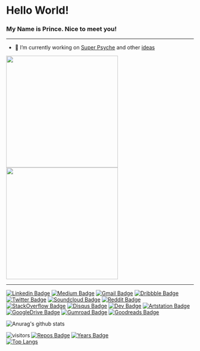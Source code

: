 # Hello World!
### My Name is Prince. Nice to meet you! 

<!--* Currently Learning
________________________________________________________________________________________________________________________________________________________________
<img src="https://img.shields.io/badge/dart-%230175C2.svg?&style=for-the-badge&logo=dart&logoColor=white"/>  <img src="https://img.shields.io/badge/flutter-%230175C2.svg?&style=for-the-badge&logo=flutter&logoColor=white"/>  <img src="https://img.shields.io/badge/go-%230175C2.svg?&style=for-the-badge&logo=go&logoColor=white"/> <img src="https://img.shields.io/badge/solidity-%230175C2.svg?&style=for-the-badge&logo=solidity&logoColor=white"/> -->
_________________________________________________________________________________________________________________________________________________________________
- 🔭 I’m currently working on [Super Psyche](https://github.com/33nanoseconds/SuperIntelligence_Psyche) and other [ideas](https://sheets.arcaneoffice.com/View.aspx?info=eyJmbiI6ImwzM3QueGxzeCIsImwiOiJodHRwczovL2dhaWEuYmxvY2tzdGFjay5vcmcvaHViLzEzcTViOTJUekN1cnFLdWJ5OTI5eVNWR2NkZnJNOUNOTkQvNjczYjcwODAwZTFlODYxNjBhOGIyMWIyYjljMGI3NGRlNDMxZTZhMDhkNjhjZDAzNjU5NDhkNmRjMjIwMjA0OSIsInBrIjoiN2U5MDAyNzZlOTdjNGQ1MDBiMzE3YTU1M2M3MzY2ZWM2N2RmM2ZmNzUyM2Y0NTI2NTRiYTk3MmE5ODZiMGY0YSIsIml2IjoiNjhmNjhlMjFjZjRkYWJjZTM2YjhiMGRkYWFkOWM3YTEifQ==) 

<img src="https://github.com/33nanoseconds/Super_Psyche/blob/master/Images/1595285323180.png" width=300 >  <img src="https://github.com/33nanoseconds/Super_Psyche/blob/master/Images/2.png" width=300 >
________________________________________________________________________________________________________________________________________________________________
<!-- - 👯 I’m looking to collaborate on Flutter Apps Or [Soundtrap](https://www.soundtrap.com/33nanoseconds)
- 💬 Ask me about Neurolinguistic Programming -->

<!-- Feel free to Connect with me or Explore -->

[![Linkedin Badge](https://img.shields.io/badge/-33nano-yellow?style=flat-square&logo=Linkedin&logoColor=blue&link=https://www.linkedin.com/in/33nano/)](https://www.linkedin.com/in/33nanoseconds/)  [![Medium Badge](https://img.shields.io/badge/-@33n-gray?style=flat-square&labelColor=000000&logo=Medium&link=https://medium.com/@33n/global-facts-v3-0-40610340356)](https://medium.com/@33nanoseconds/global-facts-v3-0-40610340356)  [![Gmail Badge](https://img.shields.io/badge/-33nano@pm.me-blue?style=flat-square&logo=Gmail&logoColor=orange&link=mailto:33nano@pm.me)](mailto:33nano@pm.me)  [![Dribbble Badge](https://img.shields.io/badge/-33nano-purple?style=flat-square&logo=dribbble&logoColor=white&link=https://www.dribbble.com/33nano)](https://www.dribbble.com/33nano) [![Twitter Badge](https://img.shields.io/badge/-Anno_denomini-pink?style=flat-square&logo=twitter&logoColor=red&link=https://www.twitter.com/Anno_denomini)](https://www.twitter.com/Anno_denomini) [![Soundcloud Badge](https://img.shields.io/badge/-33nano-orange?style=flat-square&logo=soundcloud&logoColor=white&link=https://ujomusic.com/portal/musicgroup/849)](https://ujomusic.com/portal/musicgroup/849) [![Reddit Badge](https://img.shields.io/badge/-33nano-orange?style=flat-square&logo=reddit&logoColor=white&link=https://reddit.com/user/33nano)](https://reddit.com/user/33nano)  [![StackOverflow Badge](https://img.shields.io/badge/-33nano-orange?style=flat-square&logo=stackoverflow&logoColor=white&link=https://stackoverflow.com/users/story/13772339)](https://stackoverflow.com/users/story/13772339) [![Disqus Badge](https://img.shields.io/badge/-33nano-blue?style=flat-square&logo=disqus&logoColor=white&link=https://disqus.com/by/33nano/)](https://disqus.com/by/33nano/)  [![Dev Badge](https://img.shields.io/badge/-33nano-black?style=flat-square&logo=dev.to&logoColor=white&link=https://dev.to/33nano/billionar-dollar-app-ideas-5d6g)](https://dev.to/33nano/billionar-dollar-app-ideas-5d6g)  [![Artstation Badge](https://img.shields.io/badge/-tikiti_maji-black?style=flat-square&logo=artstation&logoColor=white&link=https://www.artstation.com/tikiti_maji)](https://www.artstation.com/tikiti_maji)
[![GoogleDrive Badge](https://img.shields.io/badge/-33nano-black?style=flat-square&logo=GoogleDrive&logoColor=white&link=https://drive.google.com/drive/folders/1MFLoyW43VdA5XSIObUJNACc5XJ246CIO?usp=sharing)](https://drive.google.com/drive/folders/1MFLoyW43VdA5XSIObUJNACc5XJ246CIO?usp=sharing)  [![Gumroad Badge](https://img.shields.io/badge/-33nano-red?style=flat-square&logo=gumroad&logoColor=white&link=)](https://gumroad.com/33nano)  [![Goodreads Badge](https://img.shields.io/badge/-33nano-red?style=flat-square&logo=goodreads&logoColor=white&link=https://kitsu.io/users/33nano/library?media=manga)](https://kitsu.io/users/33nano/library?media=manga)

<!-- - 😄 My Favorite Tools: ![Figma](https://img.shields.io/badge/-Figma-black?style=flat-square&logo=figma) ![Firefox](https://img.shields.io/badge/-Firefox-black?style=flat-square&logo=firefox)
- ⚡ Fun fact: I love spreadsheets and calendars (i believe they are divine tools for managing life & data). 
- If you can read [this](https://sheets.arcaneoffice.com/View.aspx?info=eyJmbiI6IkRhdGEgQ29uc3VtcHRpb24ueGxzeCIsImwiOiJodHRwczovL2dhaWEuYmxvY2tzdGFjay5vcmcvaHViLzEzcTViOTJUekN1cnFLdWJ5OTI5eVNWR2NkZnJNOUNOTkQvODA4ZTgxODBjYzc3YjhjN2JhZDNlMTc5MzRiZTFlZmFhYTNiMTQ5ODhiNjY2MzczZWMxZWZjZGM3MjI2NjZmZCIsInBrIjoiM2UyNTQ4ZWQ2YmIzNTZjMGQ3ZGY3MGM4ZDk3OTA5NjQ4MjY0MDdjOGNlNjY1YmFiZDk2MjA0ZmViNzdmMjI1ZiIsIml2IjoiMzRiMzZlNmY3MzAxODM2OTNiMTk0ZjVmOTUwODk3NzkifQ==), you are a genius. -->

![Anurag's github stats](https://github-readme-stats.vercel.app/api?username=33nano&show_icons=true&theme=radical)
<!-- [![Top Langs](https://github-readme-stats.vercel.app/api/top-langs/?username=33nanoseconds&layout=compact)](https://github.com/anuraghazra/github-readme-stats)
--> <!-- Add this later--> 

 ![visitors](https://visitor-badge.laobi.icu/badge?page_id=33nano.33nano) [![Repos Badge](https://badges.pufler.dev/repos/33nano)](https://badges.pufler.dev)  [![Years Badge](https://badges.pufler.dev/years/33nano)](https://badges.pufler.dev)  
 [![Top Langs](https://github-readme-stats.vercel.app/api/top-langs/?username=33nano&layout=compact)](https://github.com/anuraghazra/github-readme-stats)
 
 <!-- The icons are from here https://simpleicons.org If it doesnt exist here, dont use it. Its too much work to fetch icons from other sites 
And dont forget. Its all thanks to shield.io - use it for other stuff. Continue the format from here.
This is my reference https://github.com/abhisheknaiidu/awesome-github-profile-readme
-->
 <!--
https://www.pinterest.com/tikiti_maji/ (logo exists, but add later)
https://www.behance.net/drqueef (logo exists, but add later)
https://unsplash.com/@33nano (logo exists, but add later)
https://ko-fi.com/33nano (logo exists, later)
https://spectrum.chat/users/33nano?tab=posts (logo exists, add later)
https://www.youtube.com/channel/UCOdjC-y5VobaBlYN53V_M6w (logo exists, add later)
https://33nano.itch.io/ (itch io exists)
Telegram, LBRY, Discord
![LMMS Badge](https://img.shields.io/badge/-33nano-red?style=flat-square&logo=lmms&logoColor=white&link=https://lmms.io/lsp/?action=browse&user=33nanoseconds)](https://lmms.io/lsp/?action=browse&user=33nanoseconds) Straught up failed





Should i feel the need to https://resume.io/r/d42BIViVi (Incomplete)

Difference section https://www.paypal.me/ptn10606 
ETH: 0x8aa243EcCb8a4cf7E4C8E54B83989C873a36626d
DAI: 0xb9337c00F7f1E74C068a885446b7C2848916A154
BTC: 1PPAY1XWNEWiqa97U3yEDqX1Qrvh2k9PJG

[![DepShield Badge](https://depshield.sonatype.org/badges/owner/repository/depshield.svg)](https://depshield.github.io)
Used for checking vulnerabilities in your code
[![freeCodeCamp Badge](https://img.shields.io/badge/-Kinky_Therapist-black?style=flat-square&logo=freecodecamp&logoColor=white&link=https://freecodecamp.org/kinky_therapist)](https://freecodecamp.org/kinky_therapist)

https://steemit.com/@drqueef (logo exists) 

Include favorite open source projects/ favorite tools (you decide)
ublock origin (logo exists). tachiyomi, magisk (logo exists), metamask, atom (logo exists), ipfs (logo exists)

-->
